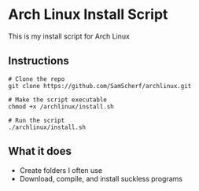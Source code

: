 # Arch Linux Install Script

This is my install script for Arch Linux

## Instructions

```
# Clone the repo
git clone https://github.com/SamScherf/archlinux.git

# Make the script executable
chmod +x /archlinux/install.sh

# Run the script
./archlinux/install.sh
```

## What it does

- Create folders I often use
- Download, compile, and install suckless programs
